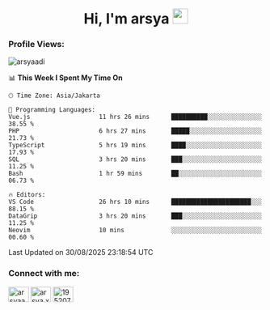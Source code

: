 <h1 align="center">Hi, I'm arsya 
  <img src="https://media.giphy.com/media/hvRJCLFzcasrR4ia7z/giphy.gif" width="30px"/>
</h1>

<p align="left"> <h3>Profile Views:</h3> <img src="https://komarev.com/ghpvc/?username=arsyaadi&label=Profile%20views&color=0e75b6&style=flat" alt="arsyaadi" /> </p>

<!--START_SECTION:waka-->
📊 **This Week I Spent My Time On** 

```text
🕑︎ Time Zone: Asia/Jakarta

💬 Programming Languages: 
Vue.js                   11 hrs 26 mins      ██████████░░░░░░░░░░░░░░░   38.55 % 
PHP                      6 hrs 27 mins       █████░░░░░░░░░░░░░░░░░░░░   21.73 % 
TypeScript               5 hrs 19 mins       ████░░░░░░░░░░░░░░░░░░░░░   17.93 % 
SQL                      3 hrs 20 mins       ███░░░░░░░░░░░░░░░░░░░░░░   11.25 % 
Bash                     1 hr 59 mins        ██░░░░░░░░░░░░░░░░░░░░░░░   06.73 % 

🔥 Editors: 
VS Code                  26 hrs 10 mins      ██████████████████████░░░   88.15 % 
DataGrip                 3 hrs 20 mins       ███░░░░░░░░░░░░░░░░░░░░░░   11.25 % 
Neovim                   10 mins             ░░░░░░░░░░░░░░░░░░░░░░░░░   00.60 % 
```


 Last Updated on 30/08/2025 23:18:54 UTC
<!--END_SECTION:waka-->

<!-- - 📫 How to reach me **itsme@arsyaadi.software** -->


<h3 align="left">Connect with me:</h3>
<p align="left">
<a href="https://linkedin.com/in/arsyaadi" target="blank"><img align="center" src="https://raw.githubusercontent.com/rahuldkjain/github-profile-readme-generator/master/src/images/icons/Social/linked-in-alt.svg" alt="arsyaadi" height="30" width="40" /></a>
<a href="https://fb.com/arsya.xkz" target="blank"><img align="center" src="https://raw.githubusercontent.com/rahuldkjain/github-profile-readme-generator/master/src/images/icons/Social/facebook.svg" alt="arsya.xkz" height="30" width="40" /></a>
<a href="https://stackoverflow.com/users/19520749" target="blank"><img align="center" src="https://raw.githubusercontent.com/rahuldkjain/github-profile-readme-generator/master/src/images/icons/Social/stack-overflow.svg" alt="19520749" height="30" width="40" /></a>
</p>
